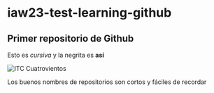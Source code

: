 # iaw23-test-learning-github

## Primer repositorio de Github

Esto es _cursiva_ y la negrita es **así**

![ITC Cuatrovientos]([http://www.cuatrovientos.org/](http://www.cuatrovientos.org/wp-content/uploads/2023/03/logo-cuatrovientos-2-1-300x75.png)http://www.cuatrovientos.org/wp-content/uploads/2023/03/logo-cuatrovientos-2-1-300x75.png)

Los buenos nombres de repositorios son cortos y fáciles de recordar
